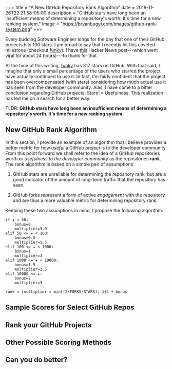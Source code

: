 +++
title = "A New GitHub Repository Rank Algorithm"
date = 2018-11-26T22:21:58-05:00
description = "GitHub stars have long been an insufficient means of determining a repository's worth. It's time for a new ranking system."
image = "https://bryanbugyi.com/images/github-rank-system.png"
+++

Every budding Software Engineer longs for the day that one of their GitHub projects hits 100 stars. I am proud to say that I recently hit this coveted milestone (checkout [funky]). I have [this][HN] Hacker News post---which went viral for about 24 hours)---to thank for that.

At the time of this writing, [funky] has 317 stars on GitHub. With that said, I imagine that only a small percentage of the users who starred the project have actually continued to use it. In fact, I'm fairly confident that the project has been overcompensated (with stars) considering how much actual use it has seen from the developer community. Alas, I have come to a bitter conclusion regarding GitHub projects: Stars != Usefulness. This realization has led me on a search for a better way.

TLDR: **GitHub stars have long been an insufficient means of determining a repository's worth. It's time for a new ranking system.**

## New GitHub Rank Algorithm

In this section, I provide an example of an algorithm that I believe provides a better metric for how *useful* a GitHub project is to the developer community. From this point forward we shall refer to the idea of a GitHub repositories *worth* or *usefulness to the developer community* as the repositories **rank**. The rank algorithm is based on a simple pair of assumptions:

1) GitHub stars are unreliable for determining the repository rank, but are a good indicator of the amount of long-term traffic that the repository has seen.

2) GitHub forks represent a form of active *engagement* with the repository and are thus a more valuable metric for determining repository rank.

Keeping these two assumptions in mind, I propose the following algorithm:

```
if ★ < 50:
    bonus=0
    multiplier=3.0
elif 50 <= ★ < 100:
    bonus=0.5
    multiplier=1.5
elif 100 <= ★ < 1000:
    bonus=1
    multiplier=3
elif 1000 <= ★ < 10000:
    bonus=1.5
    multiplier=3.5
elif 10000 <= ★:
    bonus=2
    multiplier=3

rank = (multiplier × min{(2×FORKS/STARS), 1}) + bonus
```

## Sample Scores for Select GitHub Repos

## Rank your GitHub Projects

## Other Possible Scoring Methods

## Can you do better?

[funky]: https://github.com/bbugyi200/funky
[HN]: https://news.ycombinator.com/item?id=18486191

